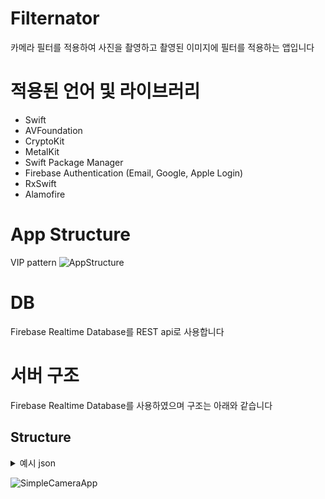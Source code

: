 
# Filternator

카메라 필터를 적용하여 사진을 촬영하고 촬영된 이미지에 필터를 적용하는 앱입니다

# 적용된 언어 및 라이브러리

- Swift
- AVFoundation
- CryptoKit
- MetalKit
- Swift Package Manager
- Firebase Authentication (Email, Google, Apple Login)
- RxSwift
- Alamofire

# App Structure

VIP pattern
![AppStructure](https://github.com/shintwelv/SimpleCameraFilterApp/assets/74942977/54b47d99-591f-464b-b145-b29d6e909c88)

# DB

Firebase Realtime Database를 REST api로 사용합니다
# 서버 구조
Firebase Realtime Database를 사용하였으며 구조는 아래와 같습니다
## Structure

<details>
<summary>예시 json</summary>

```json
{
  "filters": {
    "026652fd-0c5a-4cbe-bfcd-da43d01f9547": {
      "owner": "98ece5eb-8dba-42e1-a596-f6b10214c0c8",
      "alias": "세피아필터",
      "inputColor": "0.861173 0.774748 0.21618 1",
      "inputIntensity": 0.1,
      "inputLevels": 0.3,
      "inputRadius": 0.2,
      "systemName": "CISepiaTone"
    },
    "a6eee90b-5215-425b-9d6b-bd1cb78fed88": {
      "owner": "98ece5eb-8dba-42e1-a596-f6b10214c0c8",
      "alias": "세피아필터2",
      "inputColor": "0.861173 0.774748 0.21618 1",
      "inputIntensity": 0.1,
      "inputLevels": 0.3,
      "inputRadius": 0.2,
      "systemName": "CISepiaTone"
    },
    "addc9967-29f5-4b3d-a1d4-d660e2708f3e": {
      "owner": "c6bdc8ec-a4cf-44ef-b10a-2ea2c2a46eb2",
      "alias": "세피아필터3",
      "inputColor": "0.861173 0.774748 0.21618 1",
      "inputIntensity": 0.1,
      "inputLevels": 0.3,
      "inputRadius": 0.2,
      "systemName": "CISepiaTone"
    },
    "09ccf54d-73b8-4495-baf9-22a77e584233": {
      "owner": "b8454c6f-8cd1-4b9b-aef4-1a619f73e686",
      "alias": "세피아필터4",
      "inputColor": "0.861173 0.774748 0.21618 1",
      "inputIntensity": 0.1,
      "inputLevels": 0.3,
      "inputRadius": 0.2,
      "systemName": "CISepiaTone"
    }
  },
  "users": {
    "98ece5eb-8dba-42e1-a596-f6b10214c0c8": {
      "email": "abc1@example.com"
    },
    "b8454c6f-8cd1-4b9b-aef4-1a619f73e686": {
      "email": "abc2@example.com"
    },
    "c6bdc8ec-a4cf-44ef-b10a-2ea2c2a46eb2": {
      "email": "abc3@example.com"
    }
  }
}
```

</details>

![SimpleCameraApp](https://github.com/shintwelv/SimpleCameraFilterApp/assets/74942977/2765322b-c1bd-42d2-8787-ef6c1ff3d7d4)
